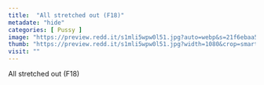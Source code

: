 ```yaml
---
title:  "All stretched out (F18)"
metadate: "hide"
categories: [ Pussy ]
image: "https://preview.redd.it/s1mli5wpw0l51.jpg?auto=webp&s=21f6ebaa5bf743f9315db2796007284c480aea20"
thumb: "https://preview.redd.it/s1mli5wpw0l51.jpg?width=1080&crop=smart&auto=webp&s=c70e1bc43d488751340867a0304b8cee15440402"
visit: ""
---
```

All stretched out (F18)
